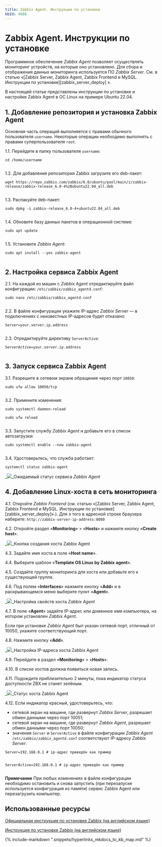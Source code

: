 ```yaml
---
title: Zabbix Agent. Инструкции по установке
kbId: 4608
---
```


# Zabbix Agent. Инструкции по установке

Программное обеспечение *Zabbix Agent* позволяет осуществлять мониторинг устройств, на которые оно установлено. Для сбора и отображения данных мониторинга используется ПО *Zabbix Server*. См. в статью «[Zabbix Server, Zabbix Agent, Zabbix Frontend и MySQL. Инструкции по установке][zabbix_server_deploy] ».

В настоящей статье представлены инструкции по установке и настройке Zabbix Agent в ОС Linux на примере Ubuntu 22.04.

## 1. Добавление репозитория и установка Zabbix Agent

Основная часть операций выполняется с правами обычного пользователя `username`. Некоторые операции необходимо выполнять с правами суперпользователя `root`.

1.1. Перейдите в папку пользователя `username`:

```
cd /home/username

```

1.2. Для добавления репозитория Zabbix загрузите его deb-пакет:

```
wget https://repo.zabbix.com/zabbix/6.0/ubuntu/pool/main/z/zabbix-release/zabbix-release_6.0-4%2Bubuntu22.04_all.deb

```

1.3. Распакуйте deb-пакет:

```
sudo dpkg -i zabbix-release_6.0-4+ubuntu22.04_all.deb

```

1.4. Обновите базу данных пакетов в операционной системе:

```
sudo apt update

```

1.5. Установите *Zabbix Agent*:

```
sudo apt install --yes zabbix-agent

```

## 2. Настройка сервиса Zabbix Agent

2.1. На каждой из машин с *Zabbix Agent* отредактируйте файл конфигурации: `/etc/zabbix/zabbix_agentd.conf`:

```
sudo nano /etc/zabbix/zabbix_agentd.conf

```

2.2. В файле конфигурации укажите IP-адрес *Zabbix Server* — в подключениях с неизвестных IP-адресов будет отказано:

```
Server=your.server.ip.address

```

2.3. Отредактируйте директиву `ServerActive`:

```
ServerActive=your.server.ip.address

```

## 3. Запуск сервиса Zabbix Agent

3.1. Разрешите в сетевом экране обращения через порт `10050`:

```
sudo ufw allow 10050/tcp

```

3.2. Примените изменения:

```
sudo systemctl daemon-reload
sudo ufw reload

```

3.3. Запустите службу *Zabbix Agent* и добавьте его в список автозагрузки:

```
sudo systemctl enable --now zabbix-agent

```

3.4. Удостоверьтесь, что служба работает:

```
systemctl status zabbix-agent 
```

_![](https://kb.comindware.ru/assets/img_63ad99c681d0a.png)_Ожидаемый статус сервиса *Zabbix Agent*

## 4. Добавление Linux-хоста в сеть мониторинга

4.1. Откройте *Zabbix Frontend* (см. статью «[Zabbix Server, Zabbix Agent, Zabbix Frontend и MySQL. Инструкции по установке][zabbix_server_deploy]».). Для э того в адресной строке браузера наберите: `http://zabbix-server-ip-address:8080`

4.2. Откройте раздел «**Monitoring**» > «**Hosts**» и нажмите кнопку «**Create host**».

_![](https://kb.comindware.ru/assets/img_63ad9a5b84655.png)_Кнопка создания хоста Zabbix Agent

4.3. Задайте имя хоста в поле «**Host name**».

4.4. Выберите шаблон «**Template OS Linux by Zabbix agent**».

4.5. Создайте группу мониторинга для хоста или добавьте его к существующей группе.

4.6. Под полем «**Interfaces**» нажмите кнопку «**Add**» и в раскрывающемся меню выберите пункт «**Agent**».

_![](https://kb.comindware.ru/assets/img_63ad9b483a473.png)_Настройка свойств хоста *Zabbix Agent*

4.7. В поле «**Agent**» задайте IP-адрес или доменное имя компьютера, на котором установлен *Zabbix Agent*.

Если при установке *Zabbix Agent* был указан сетевой порт, отличный от 10050, укажите соответствующий порт.

4.8. Нажмите кнопку «**Add**».

_![](https://kb.comindware.ru/assets/img_63ad9b9235b26.png)_Настройка IP-адреса хоста Zabbix Agent

4.9. Перейдите в раздел «**Monitoring**» > «**Hosts**».

4.10. В списке хостов должна появиться новая запись.

4.11. Подождите приблизительно 2 минуты, пока индикатор статуса доступности ZBX не станет зелёным.

_![](https://kb.comindware.ru/assets/img_63ad999c17b2e.png)_Статус хоста Zabbix Agent

4.12. Если индикатор красный, удостоверьтесь, что:

- сетевой экран на машине, где развернут *Zabbix Server*, разрешает обмен данными через порт 10051;
- сетевой экран на машине, где развернут *Zabbix Agent*, разрешает обмен данными через порт 10050;
- значения `Server` и `ServerActive` в файле конфигурации *Zabbix Agent* `/etc/zabbix/zabbix_agentd.conf` соответствуют IP-адресу *Zabbix Server*:

```
Server=192.168.0.1 # ip-адрес приведён как пример

```

```
ServerActive=192.168.0.1 # ip-адрес приведён как пример

```

**Примечание**
При любых изменениях в файле конфигурации необходимо остановить и снова запустить (при перезапуске используется конфигурация из памяти) сервис Zabbix Agent или перезагрузить компьютер.

## Использованные ресурсы

[Официальная инструкция по установке Zabbix (на английском языке)](https://www.zabbix.com/documentation/current/en/manual/installation/install#installing-zabbix-daemons)

[Инструкция по установке Zabbix (на английском языке)](https://subscription.packtpub.com/book/networking-and-servers/9781784397586/1/ch01lvl1sec09/agent-installation-and-configuration)

{% include-markdown ".snippets/hyperlinks_mkdocs_to_kb_map.md" %}
